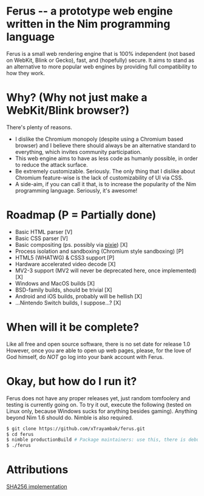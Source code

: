 # Ferus -- a prototype web engine written in the Nim programming language
Ferus is a small web rendering engine that is 100% independent (not based on WebKit, Blink or Gecko), fast, and (hopefully) secure. It aims to stand as an alternative to more popular web engines by providing full compatibility to how they work.

# Why? (Why not just make a WebKit/Blink browser?)
There's plenty of reasons.
- I dislike the Chromium monopoly (despite using a Chromium based browser) and I believe there should always be an alternative standard to everything, which invites community participation.
- This web engine aims to have as less code as humanly possible, in order to reduce the attack surface.
- Be extremely customizable. Seriously. The only thing that I dislike about Chromium feature-wise is the lack of customizability of UI via CSS.
- A side-aim, if you can call it that, is to increase the popularity of the Nim programming language. Seriously, it's awesome!

# Roadmap (P = Partially done)
- Basic HTML parser                                                               [V]
- Basic CSS parser                                                                [V]
- Basic compositing (ps. possibly via [pixie](https://github.com/treeform/pixie)) [X]
- Process isolation and sandboxing (Chromium style sandboxing)                    [P]
- HTML5 (WHATWG) & CSS3 support                                                   [P]
- Hardware accelerated video decode                                               [X]
- MV2-3 support (MV2 will never be deprecated here, once implemented)             [X]
- Windows and MacOS builds                                                        [X]
- BSD-family builds, should be trivial                                            [X]
- Android and iOS builds, probably will be hellish                                [X]
- ...Nintendo Switch builds, I suppose...?                                        [X]

# When will it be complete?
Like all free and open source software, there is no set date for release 1.0
However, once you are able to open up web pages, please, for the love of God himself, do *NOT*
go log into your bank account with Ferus.

# Okay, but how do I run it?
Ferus does not have any proper releases yet, just random tomfoolery and testing is currently going on. To try it out, execute the following (tested on Linux only, because Windows sucks for anything besides gaming).
Anything beyond Nim 1.6 should do. Nimble is also required.
```bash
$ git clone https://github.com/xTrayambak/ferus.git
$ cd ferus
$ nimble productionBuild # Package maintainers: use this, there is debugBuild, but it is only for Ferus developers
$ ./ferus
```

# Attributions
[SHA256 implementation](https://github.com/jangko/nimSHA2/)
